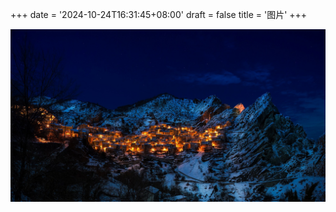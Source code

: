 +++
date = '2024-10-24T16:31:45+08:00'
draft = false
title = '图片'
+++



![](图片_md_files/7e5ff8f0-91e2-11ef-a91e-11da12f5d72b.jpeg?v=1\&type=image)
